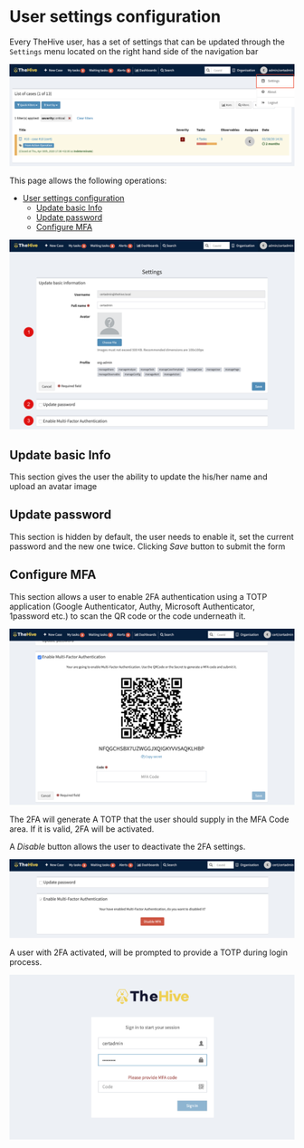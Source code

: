 # User settings configuration

Every TheHive user, has a set of settings that can be updated through the `Settings` menu located on the right hand side of the navigation bar

![user-settings-menu](./images/user-settings-menu.png)

This page allows the following operations:

- [User settings configuration](#user-settings-configuration)
  - [Update basic Info](#update-basic-info)
  - [Update password](#update-password)
  - [Configure MFA](#configure-mfa)

![user-settings-page](./images/user-settings-page.png)

## Update basic Info

This section gives the user the ability to update the his/her name and upload an avatar image

## Update password

This section is hidden by default, the user needs to enable it, set the current password and the new one twice. Clicking _Save_ button to submit the form

## Configure MFA

This section allows a user to enable 2FA authentication using a TOTP application (Google Authenticator, Authy, Microsoft Authenticator, 1password etc.) to scan the QR code or the code underneath it.

![2fa-enable](./images/2fa-enable.png)

The 2FA will generate A TOTP that the user should supply in the MFA Code area. If it is valid, 2FA will be activated.

A _Disable_ button allows the user to deactivate the 2FA settings.

![2fa-disable](./images/2fa-disable.png)

A user with 2FA activated, will be prompted to provide a TOTP during login process.

![2fa-login](./images/2fa-login.png)
